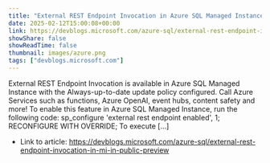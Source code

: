 ```yaml
---
title: "External REST Endpoint Invocation in Azure SQL Managed Instance is now in Public Preview"
date: 2025-02-12T15:00:08+00:00
link: https://devblogs.microsoft.com/azure-sql/external-rest-endpoint-invocation-in-mi-in-public-preview
showShare: false
showReadTime: false
thumbnail: images/azure.png
tags: ["devblogs.microsoft.com"]
---
```

External REST Endpoint Invocation is available in Azure SQL Managed Instance with the Always-up-to-date update policy configured. Call Azure Services such as functions, Azure OpenAI, event hubs, content safety and more! To enable this feature in Azure SQL Managed Instance, run the following code: sp_configure 'external rest endpoint enabled', 1; RECONFIGURE WITH OVERRIDE; To execute […]

- Link to article: https://devblogs.microsoft.com/azure-sql/external-rest-endpoint-invocation-in-mi-in-public-preview